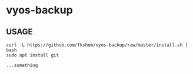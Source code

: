 # vyos-backup

## USAGE

```
curl -L https://github.com/fkshom/vyos-backup/raw/master/install.sh | bash
sudo apt install git

...something
```
